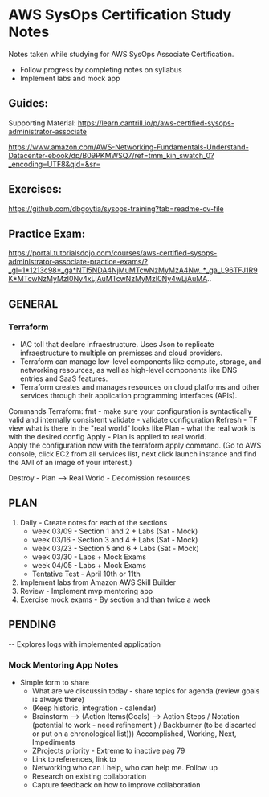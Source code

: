# AWS SysOps Certification Study Notes
Notes taken while studying for AWS SysOps Associate Certification.
- Follow progress by completing notes on syllabus
- Implement labs and mock app

## Guides:

Supporting Material:
https://learn.cantrill.io/p/aws-certified-sysops-administrator-associate

https://www.amazon.com/AWS-Networking-Fundamentals-Understand-Datacenter-ebook/dp/B09PKMWSQ7/ref=tmm_kin_swatch_0?_encoding=UTF8&qid=&sr=

## Exercises:
https://github.com/dbgoytia/sysops-training?tab=readme-ov-file

## Practice Exam:
https://portal.tutorialsdojo.com/courses/aws-certified-sysops-administrator-associate-practice-exams/?_gl=1*1213c98*_ga*NTI5NDA4NjMuMTcwNzMyMzA4Nw..*_ga_L96TFJ1R9K*MTcwNzMyMzI0Ny4xLjAuMTcwNzMyMzI0Ny4wLjAuMA..

## GENERAL

### Terraform 
- IAC toll that declare infraestructure. Uses Json to replicate infraestructure to multiple on premisses and cloud providers. 
- Terraform can manage low-level components like compute, storage, and networking resources, as well as high-level components like DNS entries and SaaS features.
- Terraform creates and manages resources on cloud platforms and other services through their application programming interfaces (APIs). 

Commands Terraform:
fmt - make sure your configuration is syntactically valid and internally consistent
validate - validate configuration
Refresh - TF view what is there in the "real world" looks like 
Plan - what the real work is with the desired config
Apply - Plan is applied to real world.  
Apply the configuration now with the terraform apply command. 
(Go to AWS console, click EC2 from all services list, next click launch instance and find the AMI of an image of your interest.)

Destroy - Plan --> Real World - Decomission resources


## PLAN 

1. Daily - Create notes for each of the sections
    - week 03/09 - Section 1 and 2 + Labs (Sat - Mock)
    - week 03/16 - Section 3 and 4 + Labs (Sat - Mock)
    - week 03/23 - Section 5 and 6 + Labs (Sat - Mock)
    - week 03/30 - Labs + Mock Exams
    - week 04/05 - Labs + Mock Exams
    - Tentative Test - April 10th or 11th
2. Implement labs from Amazon AWS Skill Builder
3. Review - Implement mvp mentoring app
4. Exercise mock exams - By section and than twice a week

## PENDING
-- Explores logs with implemented application

### Mock Mentoring App Notes
- Simple form to share 
    - What are we discussin today - share topics for agenda (review goals is always there)
    - (Keep historic, integration - calendar)
    - Brainstorm --> (Action Items(Goals) --> Action Steps / Notation (potential to work - need refinement ) / Backburner (to be discarted or put on a chronological list))) Accomplished, Working, Next, Impediments
    - ZProjects priority - Extreme to inactive pag 79
    - Link to references, link to 
    - Networking who can I help, who can help me. Follow up
    - Research on existing collaboration
    - Capture feedback on how to improve collaboration